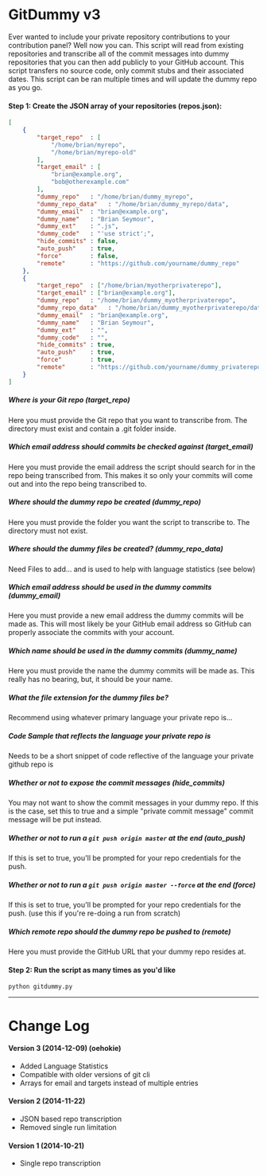 GitDummy v3
========

Ever wanted to include your private repository contributions to your contribution panel? Well now you can. This script will read from existing repositories and transcribe all of the commit messages into dummy repositories that you can then add publicly to your GitHub account. This script transfers no source code, only commit stubs and their associated dates. This script can be ran multiple times and will update the dummy repo as you go.

#### Step 1: Create the JSON array of your repositories (repos.json):
```json
[
    {
        "target_repo"  : [
            "/home/brian/myrepo",
            "/home/brian/myrepo-old"
        ],
        "target_email" : [
            "brian@example.org",
            "bob@otherexample.com"
        ],
        "dummy_repo"   : "/home/brian/dummy_myrepo",
        "dummy_repo_data"   : "/home/brian/dummy_myrepo/data",
        "dummy_email"  : "brian@example.org",
        "dummy_name"   : "Brian Seymour",
        "dummy_ext"    : ".js",
        "dummy_code"   : "'use strict';",
        "hide_commits" : false,
        "auto_push"    : true,
        "force"        : false,
        "remote"       : "https://github.com/yourname/dummy_repo"
    },
    {
        "target_repo"  : ["/home/brian/myotherprivaterepo"],
        "target_email" : ["brian@example.org"],
        "dummy_repo"   : "/home/brian/dummy_myotherprivaterepo",
        "dummy_repo_data"   : "/home/brian/dummy_myotherprivaterepo/data",
        "dummy_email"  : "brian@example.org",
        "dummy_name"   : "Brian Seymour",
        "dummy_ext"    : "",
        "dummy_code"   : "",
        "hide_commits" : true,
        "auto_push"    : true,
        "force"        : true,
        "remote"       : "https://github.com/yourname/dummy_privaterepo"
    }
]
```

##### Where is your Git repo (target_repo)
Here you must provide the Git repo that you want to transcribe from. The directory must exist and contain a .git folder inside.

##### Which email address should commits be checked against (target_email)
Here you must provide the email address the script should search for in the repo being transcribed from. This makes it so only your commits will come out and into the repo being transcribed to.

##### Where should the dummy repo be created (dummy_repo)
Here you must provide the folder you want the script to transcribe to. The directory must not exist.

##### Where should the dummy files be created? (dummy_repo_data)
Need Files to add... and is used to help with language statistics (see below)

##### Which email address should be used in the dummy commits (dummy_email)
Here you must provide a new email address the dummy commits will be made as. This will most likely be your GitHub email address so GitHub can properly associate the commits with your account.

##### Which name should be used in the dummy commits (dummy_name)
Here you must provide the name the dummy commits will be made as. This really has no bearing, but, it should be your name.

##### What the file extension for the dummy files be?
Recommend using whatever primary language your private repo is...

##### Code Sample that reflects the language your private repo is
Needs to be a short snippet of code reflective of the language your private github repo is

##### Whether or not to expose the commit messages (hide_commits)
You may not want to show the commit messages in your dummy repo. If this is the case, set this to true and a simple "private commit message" commit message will be put instead.

##### Whether or not to run a `git push origin master` at the end (auto_push)
If this is set to true, you'll be prompted for your repo credentials for the push.

##### Whether or not to run a `git push origin master --force` at the end (force)
If this is set to true, you'll be prompted for your repo credentials for the push.  (use this if you're re-doing a run from scratch)

##### Which remote repo should the dummy repo be pushed to (remote)
Here you must provide the GitHub URL that your dummy repo resides at.

#### Step 2: Run the script as many times as you'd like
```
python gitdummy.py
```

---


Change Log
========

#### Version 3 (2014-12-09) (oehokie)
- Added Language Statistics
- Compatible with older versions of git cli
- Arrays for email and targets instead of multiple entries

#### Version 2 (2014-11-22)
- JSON based repo transcription
- Removed single run limitation

#### Version 1 (2014-10-21)
- Single repo transcription
